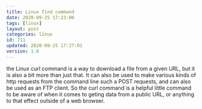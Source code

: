 ```yaml
---
title: Linux find command
date: 2020-09-25 17:23:00
tags: [linux]
layout: post
categories: linux
id: 711
updated: 2020-09-25 17:27:01
version: 1.0
---
```


the Linux curl command is a way to download a file from a given URL, but it is also a bit more than just that. It can also be used to make various kinds of http requests from the command line such a POST requests, and can also be used as an FTP client. So the curl command is a helpful little command to be aware of when it comes to geting data from a public URL, or anything to that effect outside of a web browser.

<!-- more -->
